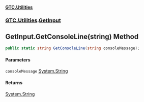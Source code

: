 #### [GTC.Utilities](GTC.Utilities.md 'GTC.Utilities')
### [GTC.Utilities](GTC.Utilities.md#GTC.Utilities 'GTC.Utilities').[GetInput](GTC.Utilities.md#GTC.Utilities.GetInput 'GTC.Utilities.GetInput')

## GetInput.GetConsoleLine(string) Method

```csharp
public static string GetConsoleLine(string consoleMessage);
```
#### Parameters

<a name='GTC.Utilities.GetInput.GetConsoleLine(string).consoleMessage'></a>

`consoleMessage` [System.String](https://docs.microsoft.com/en-us/dotnet/api/System.String 'System.String')

#### Returns
[System.String](https://docs.microsoft.com/en-us/dotnet/api/System.String 'System.String')